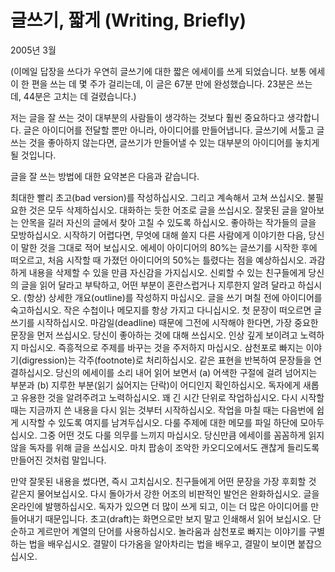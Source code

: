 # 글쓰기, 짧게 (Writing, Briefly)

2005년 3월

(이메일 답장을 쓰다가 우연히 글쓰기에 대한 짧은 에세이를 쓰게 되었습니다. 보통 에세이 한 편을 쓰는 데 몇 주가 걸리는데, 이 글은 67분 만에 완성했습니다. 23분은 쓰는 데, 44분은 고치는 데 걸렸습니다.)

저는 글을 잘 쓰는 것이 대부분의 사람들이 생각하는 것보다 훨씬 중요하다고 생각합니다. 글은 아이디어를 전달할 뿐만 아니라, 아이디어를 만들어냅니다. 글쓰기에 서툴고 글 쓰는 것을 좋아하지 않는다면, 글쓰기가 만들어낼 수 있는 대부분의 아이디어를 놓치게 될 것입니다.

글을 잘 쓰는 방법에 대한 요약본은 다음과 같습니다.

최대한 빨리 초고(bad version)를 작성하십시오. 그리고 계속해서 고쳐 쓰십시오. 불필요한 것은 모두 삭제하십시오. 대화하는 듯한 어조로 글을 쓰십시오. 잘못된 글을 알아보는 안목을 길러 자신의 글에서 찾아 고칠 수 있도록 하십시오. 좋아하는 작가들의 글을 모방하십시오. 시작하기 어렵다면, 무엇에 대해 쓸지 다른 사람에게 이야기한 다음, 당신이 말한 것을 그대로 적어 보십시오. 에세이 아이디어의 80%는 글쓰기를 시작한 후에 떠오르고, 처음 시작할 때 가졌던 아이디어의 50%는 틀렸다는 점을 예상하십시오. 과감하게 내용을 삭제할 수 있을 만큼 자신감을 가지십시오. 신뢰할 수 있는 친구들에게 당신의 글을 읽어 달라고 부탁하고, 어떤 부분이 혼란스럽거나 지루한지 알려 달라고 하십시오. (항상) 상세한 개요(outline)를 작성하지 마십시오. 글을 쓰기 며칠 전에 아이디어를 숙고하십시오. 작은 수첩이나 메모지를 항상 가지고 다니십시오. 첫 문장이 떠오르면 글쓰기를 시작하십시오. 마감일(deadline) 때문에 그전에 시작해야 한다면, 가장 중요한 문장을 먼저 쓰십시오. 당신이 좋아하는 것에 대해 쓰십시오. 인상 깊게 보이려고 노력하지 마십시오. 즉흥적으로 주제를 바꾸는 것을 주저하지 마십시오. 삼천포로 빠지는 이야기(digression)는 각주(footnote)로 처리하십시오. 같은 표현을 반복하여 문장들을 연결하십시오. 당신의 에세이를 소리 내어 읽어 보면서 (a) 어색한 구절에 걸려 넘어지는 부분과 (b) 지루한 부분(읽기 싫어지는 단락)이 어디인지 확인하십시오. 독자에게 새롭고 유용한 것을 알려주려고 노력하십시오. 꽤 긴 시간 단위로 작업하십시오. 다시 시작할 때는 지금까지 쓴 내용을 다시 읽는 것부터 시작하십시오. 작업을 마칠 때는 다음번에 쉽게 시작할 수 있도록 여지를 남겨두십시오. 다룰 주제에 대한 메모를 파일 하단에 모아두십시오. 그중 어떤 것도 다룰 의무를 느끼지 마십시오. 당신만큼 에세이를 꼼꼼하게 읽지 않을 독자를 위해 글을 쓰십시오. 마치 팝송이 조악한 카오디오에서도 괜찮게 들리도록 만들어진 것처럼 말입니다.

만약 잘못된 내용을 썼다면, 즉시 고치십시오. 친구들에게 어떤 문장을 가장 후회할 것 같은지 물어보십시오. 다시 돌아가서 강한 어조의 비판적인 발언은 완화하십시오. 글을 온라인에 발행하십시오. 독자가 있으면 더 많이 쓰게 되고, 이는 더 많은 아이디어를 만들어내기 때문입니다. 초고(draft)는 화면으로만 보지 말고 인쇄해서 읽어 보십시오. 단순하고 게르만어 계열의 단어를 사용하십시오. 놀라움과 삼천포로 빠지는 이야기를 구별하는 법을 배우십시오. 결말이 다가옴을 알아차리는 법을 배우고, 결말이 보이면 붙잡으십시오.